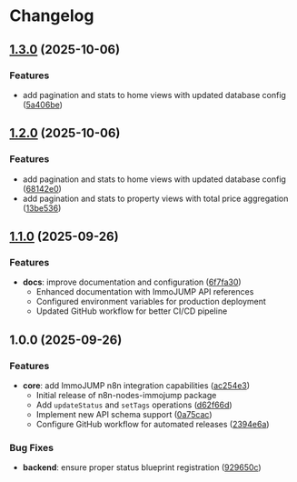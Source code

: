 # Changelog

## [1.3.0](https://github.com/immoJUMP/n8n-nodes-immojump/compare/v1.2.0...v1.3.0) (2025-10-06)


### Features

* add pagination and stats to home views with updated database config ([5a406be](https://github.com/immoJUMP/n8n-nodes-immojump/commit/5a406be4b7eae343b594e6df5637e91da4d04690))

## [1.2.0](https://github.com/immoJUMP/n8n-nodes-immojump/compare/v1.1.0...v1.2.0) (2025-10-06)


### Features

* add pagination and stats to home views with updated database config ([68142e0](https://github.com/immoJUMP/n8n-nodes-immojump/commit/68142e09b07f91853c4bed059a06158209340413))
* add pagination and stats to property views with total price aggregation ([13be536](https://github.com/immoJUMP/n8n-nodes-immojump/commit/13be536eacc6293f03fe7ff73207fc869b6a7bd7))

## [1.1.0](https://github.com/immoJUMP/n8n-nodes-immojump/compare/v1.0.0...v1.1.0) (2025-09-26)

### Features

* **docs**: improve documentation and configuration ([6f7fa30](https://github.com/immoJUMP/n8n-nodes-immojump/commit/6f7fa30))
  - Enhanced documentation with ImmoJUMP API references
  - Configured environment variables for production deployment
  - Updated GitHub workflow for better CI/CD pipeline

## 1.0.0 (2025-09-26)

### Features

* **core**: add ImmoJUMP n8n integration capabilities ([ac254e3](https://github.com/immoJUMP/n8n-nodes-immojump/commit/ac254e3))
  - Initial release of n8n-nodes-immojump package
  - Add `updateStatus` and `setTags` operations ([d62f66d](https://github.com/immoJUMP/n8n-nodes-immojump/commit/d62f66d))
  - Implement new API schema support ([0a75cac](https://github.com/immoJUMP/n8n-nodes-immojump/commit/0a75cac))
  - Configure GitHub workflow for automated releases ([2394e6a](https://github.com/immoJUMP/n8n-nodes-immojump/commit/2394e6a))

### Bug Fixes

* **backend**: ensure proper status blueprint registration ([929650c](https://github.com/immoJUMP/n8n-nodes-immojump/commit/929650c))
